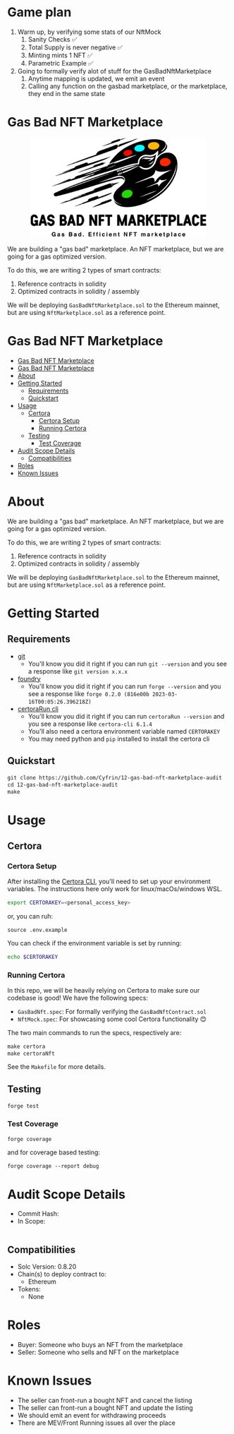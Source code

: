 # Game plan

1. Warm up, by verifying some stats of our NftMock
   1. Sanity Checks ✅
   2. Total Supply is never negative ✅
   3. Minting mints 1 NFT ✅
   4. Parametric Example ✅
2. Going to formally verify alot of stuff for the GasBadNftMarketplace
   1. Anytime mapping is updated, we emit an event
   2. Calling any function on the gasbad marketplace, or the marketplace, they end in the same state

# Gas Bad NFT Marketplace

<p align="center">
<img src="./img/gas-bad.png" width="400" alt="gas-bad">
<br/>

We are building a "gas bad" marketplace. An NFT marketplace, but we are going for a gas optimized version.

To do this, we are writing 2 types of smart contracts:

1. Reference contracts in solidity
2. Optimized contracts in solidity / assembly

We will be deploying `GasBadNftMarketplace.sol` to the Ethereum mainnet, but are using `NftMarketplace.sol` as a reference point.

<!-- <p align="center">
<img src="./images/math-master.png" width="400" alt="gas bad nft marketplace">
<br/> -->

# Gas Bad NFT Marketplace

- [Gas Bad NFT Marketplace](#gas-bad-nft-marketplace)
- [Gas Bad NFT Marketplace](#gas-bad-nft-marketplace-1)
- [About](#about)
- [Getting Started](#getting-started)
  - [Requirements](#requirements)
  - [Quickstart](#quickstart)
- [Usage](#usage)
  - [Certora](#certora)
    - [Certora Setup](#certora-setup)
    - [Running Certora](#running-certora)
  - [Testing](#testing)
    - [Test Coverage](#test-coverage)
- [Audit Scope Details](#audit-scope-details)
  - [Compatibilities](#compatibilities)
- [Roles](#roles)
- [Known Issues](#known-issues)

# About

We are building a "gas bad" marketplace. An NFT marketplace, but we are going for a gas optimized version.

To do this, we are writing 2 types of smart contracts:

1. Reference contracts in solidity
2. Optimized contracts in solidity / assembly

We will be deploying `GasBadNftMarketplace.sol` to the Ethereum mainnet, but are using `NftMarketplace.sol` as a reference point.

# Getting Started

## Requirements

- [git](https://git-scm.com/book/en/v2/Getting-Started-Installing-Git)
  - You'll know you did it right if you can run `git --version` and you see a response like `git version x.x.x`
- [foundry](https://getfoundry.sh/)
  - You'll know you did it right if you can run `forge --version` and you see a response like `forge 0.2.0 (816e00b 2023-03-16T00:05:26.396218Z)`
- [certoraRun cli](https://docs.certora.com/en/latest/docs/user-guide/getting-started/install.html)
  - You'll know you did it right if you can run `certoraRun --version` and you see a response like `certora-cli 6.1.4`
  - You'll also need a certora environment variable named `CERTORAKEY`
  - You may need python and `pip` installed to install the certora cli

## Quickstart

```
git clone https://github.com/Cyfrin/12-gas-bad-nft-marketplace-audit
cd 12-gas-bad-nft-marketplace-audit
make
```

# Usage

## Certora

### Certora Setup

After installing the [Certora CLI](https://docs.certora.com/en/latest/docs/user-guide/getting-started/install.html), you'll need to set up your environment variables. The instructions here only work for linux/macOs/windows WSL.

```bash
export CERTORAKEY=<personal_access_key>
```

or, you can ruh:

```
source .env.example
```

You can check if the environment variable is set by running:

```bash
echo $CERTORAKEY
```

### Running Certora

In this repo, we will be heavily relying on Certora to make sure our codebase is good! We have the following specs:

- `GasBadNft.spec`: For formally verifying the `GasBadNftContract.sol`
- `NftMock.spec`: For showcasing some cool Certora functionality 😊

The two main commands to run the specs, respectively are:

```
make certora
make certoraNft
```

See the `Makefile` for more details.

## Testing

```
forge test
```

### Test Coverage

```
forge coverage
```

and for coverage based testing:

```
forge coverage --report debug
```

# Audit Scope Details

- Commit Hash:
- In Scope:

```

```

## Compatibilities

- Solc Version: 0.8.20
- Chain(s) to deploy contract to:
  - Ethereum
- Tokens:
  - None

# Roles

- Buyer: Someone who buys an NFT from the marketplace
- Seller: Someone who sells and NFT on the marketplace

# Known Issues

- The seller can front-run a bought NFT and cancel the listing
- The seller can front-run a bought NFT and update the listing
- We should emit an event for withdrawing proceeds
- There are MEV/Front Running issues all over the place
